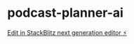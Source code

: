 # podcast-planner-ai

[Edit in StackBlitz next generation editor ⚡️](https://stackblitz.com/~/github.com/jacemadedev/podcast-planner-ai)